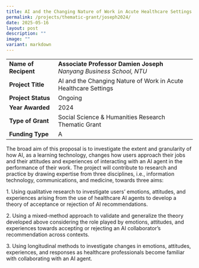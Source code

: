 ```yaml
---
title: AI and the Changing Nature of Work in Acute Healthcare Settings
permalink: /projects/thematic-grant/joseph2024/
date: 2025-05-16
layout: post
description: ""
image: ""
variant: markdown
---
```

|  |  |
|---|---|
| **Name of Recipent** | **Associate Professor Damien Joseph**<br>_Nanyang Business School, NTU_ |
| **Project Title** | AI and the Changing Nature of Work in Acute Healthcare Settings |
| **Project Status** | Ongoing |
| **Year Awarded** | 2024 |
| **Type of Grant** | Social Science &amp; Humanities Research Thematic Grant |
|**Funding Type** | A |

The broad aim of this proposal is to investigate the extent and granularity of how AI, as a learning technology, changes how users approach their jobs and their attitudes and experiences of interacting with an AI agent in the performance of their work. The project will contribute to research and practice by drawing expertise from three disciplines, i.e., information technology, communications, and medicine, towards three aims:  
  
1\. Using qualitative research to investigate users’ emotions, attitudes, and experiences arising from the use of healthcare AI agents to develop a theory of acceptance or rejection of AI recommendations.  

2\. Using a mixed-method approach to validate and generalize the theory developed above considering the role played by emotions, attitudes, and experiences towards accepting or rejecting an AI collaborator’s recommendation across contexts.  

3\. Using longitudinal methods to investigate changes in emotions, attitudes, experiences, and responses as healthcare professionals become familiar with collaborating with an AI agent.